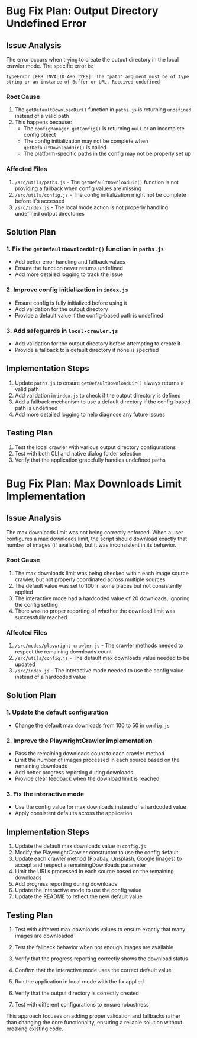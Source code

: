 # Bug Fix Plan: Output Directory Undefined Error

## Issue Analysis

The error occurs when trying to create the output directory in the local crawler mode. The specific error is:

```
TypeError [ERR_INVALID_ARG_TYPE]: The "path" argument must be of type string or an instance of Buffer or URL. Received undefined
```

### Root Cause

1. The `getDefaultDownloadDir()` function in `paths.js` is returning `undefined` instead of a valid path
2. This happens because:
   - The `configManager.getConfig()` is returning `null` or an incomplete config object
   - The config initialization may not be complete when `getDefaultDownloadDir()` is called
   - The platform-specific paths in the config may not be properly set up

### Affected Files

1. `/src/utils/paths.js` - The `getDefaultDownloadDir()` function is not providing a fallback when config values are missing
2. `/src/utils/config.js` - The config initialization might not be complete before it's accessed
3. `/src/index.js` - The local mode action is not properly handling undefined output directories

## Solution Plan

### 1. Fix the `getDefaultDownloadDir()` function in `paths.js`

- Add better error handling and fallback values
- Ensure the function never returns undefined
- Add more detailed logging to track the issue

### 2. Improve config initialization in `index.js`

- Ensure config is fully initialized before using it
- Add validation for the output directory
- Provide a default value if the config-based path is undefined

### 3. Add safeguards in `local-crawler.js`

- Add validation for the output directory before attempting to create it
- Provide a fallback to a default directory if none is specified

## Implementation Steps

1. Update `paths.js` to ensure `getDefaultDownloadDir()` always returns a valid path
2. Add validation in `index.js` to check if the output directory is defined
3. Add a fallback mechanism to use a default directory if the config-based path is undefined
4. Add more detailed logging to help diagnose any future issues

## Testing Plan

1. Test the local crawler with various output directory configurations
2. Test with both CLI and native dialog folder selection
3. Verify that the application gracefully handles undefined paths

# Bug Fix Plan: Max Downloads Limit Implementation

## Issue Analysis

The max downloads limit was not being correctly enforced. When a user configures a max downloads limit, the script should download exactly that number of images (if available), but it was inconsistent in its behavior.

### Root Cause

1. The max downloads limit was being checked within each image source crawler, but not properly coordinated across multiple sources
2. The default value was set to 100 in some places but not consistently applied
3. The interactive mode had a hardcoded value of 20 downloads, ignoring the config setting
4. There was no proper reporting of whether the download limit was successfully reached

### Affected Files

1. `/src/modes/playwright-crawler.js` - The crawler methods needed to respect the remaining downloads count
2. `/src/utils/config.js` - The default max downloads value needed to be updated
3. `/src/index.js` - The interactive mode needed to use the config value instead of a hardcoded value

## Solution Plan

### 1. Update the default configuration

- Change the default max downloads from 100 to 50 in `config.js`

### 2. Improve the PlaywrightCrawler implementation

- Pass the remaining downloads count to each crawler method
- Limit the number of images processed in each source based on the remaining downloads
- Add better progress reporting during downloads
- Provide clear feedback when the download limit is reached

### 3. Fix the interactive mode

- Use the config value for max downloads instead of a hardcoded value
- Apply consistent defaults across the application

## Implementation Steps

1. Update the default max downloads value in `config.js`
2. Modify the PlaywrightCrawler constructor to use the config default
3. Update each crawler method (Pixabay, Unsplash, Google Images) to accept and respect a remainingDownloads parameter
4. Limit the URLs processed in each source based on the remaining downloads
5. Add progress reporting during downloads
6. Update the interactive mode to use the config value
7. Update the README to reflect the new default value

## Testing Plan

1. Test with different max downloads values to ensure exactly that many images are downloaded
2. Test the fallback behavior when not enough images are available
3. Verify that the progress reporting correctly shows the download status
4. Confirm that the interactive mode uses the correct default value

1. Run the application in local mode with the fix applied
2. Verify that the output directory is correctly created
3. Test with different configurations to ensure robustness

This approach focuses on adding proper validation and fallbacks rather than changing the core functionality, ensuring a reliable solution without breaking existing code.
